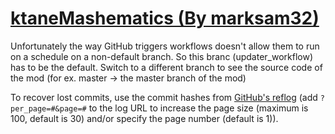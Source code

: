 # [ktaneMashematics (By marksam32)](https://github.com/marksam32/ktaneMashematics)

Unfortunately the way GitHub triggers workflows doesn't allow them to run on a schedule on a non-default branch. So this branc (updater_workflow) has to be the default. Switch to a different branch to see the source code of the mod (for ex. master -> the master branch of the mod)

To recover lost commits, use the commit hashes from [GitHub's reflog](https://api.github.com/repos/KtaneModules/ktaneMashematics-marksam32/events) (add `?per_page=#&page=#` to the log URL to increase the page size (maximum is 100, default is 30) and/or specify the page number (default is 1)).
